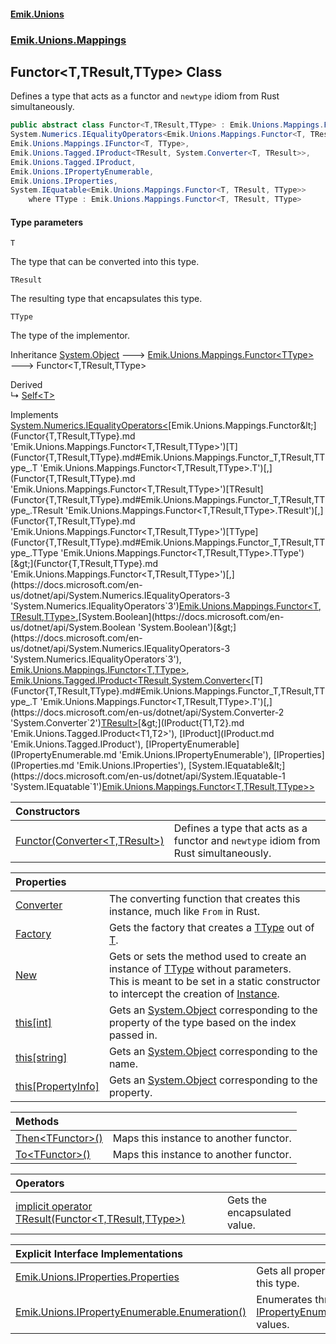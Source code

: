 #### [Emik.Unions](index.md 'index')
### [Emik.Unions.Mappings](Emik.Unions.Mappings.md 'Emik.Unions.Mappings')

## Functor<T,TResult,TType> Class

Defines a type that acts as a functor and `newtype` idiom from Rust simultaneously.

```csharp
public abstract class Functor<T,TResult,TType> : Emik.Unions.Mappings.Functor<TType>,
System.Numerics.IEqualityOperators<Emik.Unions.Mappings.Functor<T, TResult, TType>, Emik.Unions.Mappings.Functor<T, TResult, TType>, bool>,
Emik.Unions.Mappings.IFunctor<T, TType>,
Emik.Unions.Tagged.IProduct<TResult, System.Converter<T, TResult>>,
Emik.Unions.Tagged.IProduct,
Emik.Unions.IPropertyEnumerable,
Emik.Unions.IProperties,
System.IEquatable<Emik.Unions.Mappings.Functor<T, TResult, TType>>
    where TType : Emik.Unions.Mappings.Functor<T, TResult, TType>
```
#### Type parameters

<a name='Emik.Unions.Mappings.Functor_T,TResult,TType_.T'></a>

`T`

The type that can be converted into this type.

<a name='Emik.Unions.Mappings.Functor_T,TResult,TType_.TResult'></a>

`TResult`

The resulting type that encapsulates this type.

<a name='Emik.Unions.Mappings.Functor_T,TResult,TType_.TType'></a>

`TType`

The type of the implementor.

Inheritance [System.Object](https://docs.microsoft.com/en-us/dotnet/api/System.Object 'System.Object') &#129106; [Emik.Unions.Mappings.Functor&lt;](Functor{TType}.md 'Emik.Unions.Mappings.Functor<TType>')[TType](Functor{T,TResult,TType}.md#Emik.Unions.Mappings.Functor_T,TResult,TType_.TType 'Emik.Unions.Mappings.Functor<T,TResult,TType>.TType')[&gt;](Functor{TType}.md 'Emik.Unions.Mappings.Functor<TType>') &#129106; Functor<T,TResult,TType>

Derived  
&#8627; [Self&lt;T&gt;](Self{T}.md 'Emik.Unions.Mappings.Self<T>')

Implements [System.Numerics.IEqualityOperators&lt;](https://docs.microsoft.com/en-us/dotnet/api/System.Numerics.IEqualityOperators-3 'System.Numerics.IEqualityOperators`3')[Emik.Unions.Mappings.Functor&lt;](Functor{T,TResult,TType}.md 'Emik.Unions.Mappings.Functor<T,TResult,TType>')[T](Functor{T,TResult,TType}.md#Emik.Unions.Mappings.Functor_T,TResult,TType_.T 'Emik.Unions.Mappings.Functor<T,TResult,TType>.T')[,](Functor{T,TResult,TType}.md 'Emik.Unions.Mappings.Functor<T,TResult,TType>')[TResult](Functor{T,TResult,TType}.md#Emik.Unions.Mappings.Functor_T,TResult,TType_.TResult 'Emik.Unions.Mappings.Functor<T,TResult,TType>.TResult')[,](Functor{T,TResult,TType}.md 'Emik.Unions.Mappings.Functor<T,TResult,TType>')[TType](Functor{T,TResult,TType}.md#Emik.Unions.Mappings.Functor_T,TResult,TType_.TType 'Emik.Unions.Mappings.Functor<T,TResult,TType>.TType')[&gt;](Functor{T,TResult,TType}.md 'Emik.Unions.Mappings.Functor<T,TResult,TType>')[,](https://docs.microsoft.com/en-us/dotnet/api/System.Numerics.IEqualityOperators-3 'System.Numerics.IEqualityOperators`3')[Emik.Unions.Mappings.Functor&lt;](Functor{T,TResult,TType}.md 'Emik.Unions.Mappings.Functor<T,TResult,TType>')[T](Functor{T,TResult,TType}.md#Emik.Unions.Mappings.Functor_T,TResult,TType_.T 'Emik.Unions.Mappings.Functor<T,TResult,TType>.T')[,](Functor{T,TResult,TType}.md 'Emik.Unions.Mappings.Functor<T,TResult,TType>')[TResult](Functor{T,TResult,TType}.md#Emik.Unions.Mappings.Functor_T,TResult,TType_.TResult 'Emik.Unions.Mappings.Functor<T,TResult,TType>.TResult')[,](Functor{T,TResult,TType}.md 'Emik.Unions.Mappings.Functor<T,TResult,TType>')[TType](Functor{T,TResult,TType}.md#Emik.Unions.Mappings.Functor_T,TResult,TType_.TType 'Emik.Unions.Mappings.Functor<T,TResult,TType>.TType')[&gt;](Functor{T,TResult,TType}.md 'Emik.Unions.Mappings.Functor<T,TResult,TType>')[,](https://docs.microsoft.com/en-us/dotnet/api/System.Numerics.IEqualityOperators-3 'System.Numerics.IEqualityOperators`3')[System.Boolean](https://docs.microsoft.com/en-us/dotnet/api/System.Boolean 'System.Boolean')[&gt;](https://docs.microsoft.com/en-us/dotnet/api/System.Numerics.IEqualityOperators-3 'System.Numerics.IEqualityOperators`3'), [Emik.Unions.Mappings.IFunctor&lt;](IFunctor{T,TType}.md 'Emik.Unions.Mappings.IFunctor<T,TType>')[T](Functor{T,TResult,TType}.md#Emik.Unions.Mappings.Functor_T,TResult,TType_.T 'Emik.Unions.Mappings.Functor<T,TResult,TType>.T')[,](IFunctor{T,TType}.md 'Emik.Unions.Mappings.IFunctor<T,TType>')[TType](Functor{T,TResult,TType}.md#Emik.Unions.Mappings.Functor_T,TResult,TType_.TType 'Emik.Unions.Mappings.Functor<T,TResult,TType>.TType')[&gt;](IFunctor{T,TType}.md 'Emik.Unions.Mappings.IFunctor<T,TType>'), [Emik.Unions.Tagged.IProduct&lt;](IProduct{T1,T2}.md 'Emik.Unions.Tagged.IProduct<T1,T2>')[TResult](Functor{T,TResult,TType}.md#Emik.Unions.Mappings.Functor_T,TResult,TType_.TResult 'Emik.Unions.Mappings.Functor<T,TResult,TType>.TResult')[,](IProduct{T1,T2}.md 'Emik.Unions.Tagged.IProduct<T1,T2>')[System.Converter&lt;](https://docs.microsoft.com/en-us/dotnet/api/System.Converter-2 'System.Converter`2')[T](Functor{T,TResult,TType}.md#Emik.Unions.Mappings.Functor_T,TResult,TType_.T 'Emik.Unions.Mappings.Functor<T,TResult,TType>.T')[,](https://docs.microsoft.com/en-us/dotnet/api/System.Converter-2 'System.Converter`2')[TResult](Functor{T,TResult,TType}.md#Emik.Unions.Mappings.Functor_T,TResult,TType_.TResult 'Emik.Unions.Mappings.Functor<T,TResult,TType>.TResult')[&gt;](https://docs.microsoft.com/en-us/dotnet/api/System.Converter-2 'System.Converter`2')[&gt;](IProduct{T1,T2}.md 'Emik.Unions.Tagged.IProduct<T1,T2>'), [IProduct](IProduct.md 'Emik.Unions.Tagged.IProduct'), [IPropertyEnumerable](IPropertyEnumerable.md 'Emik.Unions.IPropertyEnumerable'), [IProperties](IProperties.md 'Emik.Unions.IProperties'), [System.IEquatable&lt;](https://docs.microsoft.com/en-us/dotnet/api/System.IEquatable-1 'System.IEquatable`1')[Emik.Unions.Mappings.Functor&lt;](Functor{T,TResult,TType}.md 'Emik.Unions.Mappings.Functor<T,TResult,TType>')[T](Functor{T,TResult,TType}.md#Emik.Unions.Mappings.Functor_T,TResult,TType_.T 'Emik.Unions.Mappings.Functor<T,TResult,TType>.T')[,](Functor{T,TResult,TType}.md 'Emik.Unions.Mappings.Functor<T,TResult,TType>')[TResult](Functor{T,TResult,TType}.md#Emik.Unions.Mappings.Functor_T,TResult,TType_.TResult 'Emik.Unions.Mappings.Functor<T,TResult,TType>.TResult')[,](Functor{T,TResult,TType}.md 'Emik.Unions.Mappings.Functor<T,TResult,TType>')[TType](Functor{T,TResult,TType}.md#Emik.Unions.Mappings.Functor_T,TResult,TType_.TType 'Emik.Unions.Mappings.Functor<T,TResult,TType>.TType')[&gt;](Functor{T,TResult,TType}.md 'Emik.Unions.Mappings.Functor<T,TResult,TType>')[&gt;](https://docs.microsoft.com/en-us/dotnet/api/System.IEquatable-1 'System.IEquatable`1')

| Constructors | |
| :--- | :--- |
| [Functor(Converter&lt;T,TResult&gt;)](Functor{T,TResult,TType}..ctor(Converter{T,TResult}).md 'Emik.Unions.Mappings.Functor<T,TResult,TType>.Functor(System.Converter<T,TResult>)') | Defines a type that acts as a functor and `newtype` idiom from Rust simultaneously. |

| Properties | |
| :--- | :--- |
| [Converter](Functor{T,TResult,TType}.Converter.md 'Emik.Unions.Mappings.Functor<T,TResult,TType>.Converter') | The converting function that creates this instance, much like `From` in Rust. |
| [Factory](Functor{T,TResult,TType}.Factory.md 'Emik.Unions.Mappings.Functor<T,TResult,TType>.Factory') | Gets the factory that creates a [TType](Functor{T,TResult,TType}.md#Emik.Unions.Mappings.Functor_T,TResult,TType_.TType 'Emik.Unions.Mappings.Functor<T,TResult,TType>.TType') out of [T](Functor{T,TResult,TType}.md#Emik.Unions.Mappings.Functor_T,TResult,TType_.T 'Emik.Unions.Mappings.Functor<T,TResult,TType>.T'). |
| [New](Functor{T,TResult,TType}.New.md 'Emik.Unions.Mappings.Functor<T,TResult,TType>.New') | Gets or sets the method used to create an instance of [TType](Functor{T,TResult,TType}.md#Emik.Unions.Mappings.Functor_T,TResult,TType_.TType 'Emik.Unions.Mappings.Functor<T,TResult,TType>.TType') without parameters.<br/>This is meant to be set in a static constructor to intercept the creation of [Instance](Functor{TType}.Instance.md 'Emik.Unions.Mappings.Functor<TType>.Instance'). |
| [this[int]](Functor{T,TResult,TType}.Item(Int32).md 'Emik.Unions.Mappings.Functor<T,TResult,TType>.this[int]') | Gets an [System.Object](https://docs.microsoft.com/en-us/dotnet/api/System.Object 'System.Object') corresponding to the property of the type based on the index passed in. |
| [this[string]](Functor{T,TResult,TType}.Item(String).md 'Emik.Unions.Mappings.Functor<T,TResult,TType>.this[string]') | Gets an [System.Object](https://docs.microsoft.com/en-us/dotnet/api/System.Object 'System.Object') corresponding to the name. |
| [this[PropertyInfo]](Functor{T,TResult,TType}.Item(PropertyInfo).md 'Emik.Unions.Mappings.Functor<T,TResult,TType>.this[System.Reflection.PropertyInfo]') | Gets an [System.Object](https://docs.microsoft.com/en-us/dotnet/api/System.Object 'System.Object') corresponding to the property. |

| Methods | |
| :--- | :--- |
| [Then&lt;TFunctor&gt;()](Functor{T,TResult,TType}.Then{TFunctor}.md 'Emik.Unions.Mappings.Functor<T,TResult,TType>.Then<TFunctor>()') | Maps this instance to another functor. |
| [To&lt;TFunctor&gt;()](Functor{T,TResult,TType}.To{TFunctor}.md 'Emik.Unions.Mappings.Functor<T,TResult,TType>.To<TFunctor>()') | Maps this instance to another functor. |

| Operators | |
| :--- | :--- |
| [implicit operator TResult(Functor&lt;T,TResult,TType&gt;)](Functor{T,TResult,TType}.TResult(Functor{T,TResult,TType}).md 'Emik.Unions.Mappings.Functor<T,TResult,TType>.op_Implicit TResult(Emik.Unions.Mappings.Functor<T,TResult,TType>)') | Gets the encapsulated value. |

| Explicit Interface Implementations | |
| :--- | :--- |
| [Emik.Unions.IProperties.Properties](Functor{T,TResult,TType}.Emik.Unions.IProperties.Properties.md 'Emik.Unions.Mappings.Functor<T,TResult,TType>.Emik.Unions.IProperties.Properties') | Gets all properties of this type. |
| [Emik.Unions.IPropertyEnumerable.Enumeration()](Functor{T,TResult,TType}.Emik.Unions.IPropertyEnumerable.Enumeration.md 'Emik.Unions.Mappings.Functor<T,TResult,TType>.Emik.Unions.IPropertyEnumerable.Enumeration()') | Enumerates through a [IPropertyEnumerable](IPropertyEnumerable.md 'Emik.Unions.IPropertyEnumerable')'s values. |
